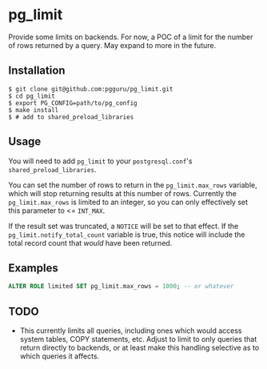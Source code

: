 # pg_limit

Provide some limits on backends.  For now, a POC of a limit for the number of rows returned by a query.  May expand to more in the future.

## Installation

```console
$ git clone git@github.com:pgguru/pg_limit.git
$ cd pg_limit
$ export PG_CONFIG=path/to/pg_config
$ make install
$ # add to shared_preload_libraries
```

## Usage

You will need to add `pg_limit` to your `postgresql.conf`'s `shared_preload_libraries`.

You can set the number of rows to return in the `pg_limit.max_rows` variable, which will stop returning results at this number of rows.  Currently the `pg_limit.max_rows` is limited to an integer, so you can only effectively set this parameter to <= `INT_MAX`.

If the result set was truncated, a `NOTICE` will be set to that effect.  If the `pg_limit.notify_total_count` variable is true, this notice will include the total record count that *would* have been returned.


## Examples

```sql
ALTER ROLE limited SET pg_limit.max_rows = 1000; -- or whatever
```

## TODO

- This currently limits all queries, including ones which would access system tables, COPY statements, etc.  Adjust to limit to only queries that return directly to backends, or at least make this handling selective as to which queries it affects.

